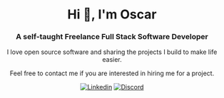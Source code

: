 <div align="center">
  <h1>Hi 👋, I'm Oscar</h1>
  <h3>A self-taught Freelance Full Stack Software Developer</h3>
  
  <p>I love open source software and sharing the projects I build to make life easier.</p>
  <p>Feel free to contact me if you are interested in hiring me for a project.</p>

  [![Linkedin](https://img.shields.io/badge/oscartbeaumont-blue?style=flat-square&logo=linkedin&logoColor=white&colorB=0077b5)](https://www.linkedin.com/in/oscartbeaumont)
  [![Discord](https://img.shields.io/badge/-oscartbeaumont%230004-black.svg?style=flat-square&logo=discord&logoColor=white&colorB=5865F2)](https://discord.com/users/142980710293176320)
  
</div>
